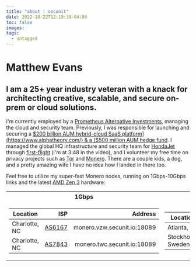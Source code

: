 ```yaml
---
title: "about | secunit"
date: 2022-10-22T12:19:39-04:00
toc: false
images:
tags:
  - untagged
---
```


# Matthew Evans
## I am a 25+ year industry veteran with a knack for architecting creative, scalable, and secure on-prem or cloud solutions.  


I'm currently employed by a [Prometheus Alternative Investments](https://prometheusalts.com/), managing the cloud and security team. Previously, I was responsible for launching and securing a [$200 billion AUM hybrid-cloud SaaS platform](https://www.alphatheory.com/) & a [$500 million AUM hedge fund](https://centerbook.com/). I managed the global HQ infrastructure and security team for [HondaJet](https://www.hondajet.com/) through [first-flight](https://global.honda/newsroom/worldnews/2010/c101221FAA-Conforming-HondaJet.html) (i'm at 3:48 in the video), and I volunteer my free time on privacy projects such as [Tor](https://www.torproject.org/) and [Monero](https://www.getmonero.org/). There are a couple kids, a dog, and a pretty amazing wife I have no idea how I landed in there too.

Feel free to utilize my super-fast Monero nodes, running on 1Gbps-10Gbps links and the latest [AMD Zen 3](https://www.amd.com/en/products/cpu/amd-ryzen-9-5950x#product-specs) hardware:

<table style="width:100%">
<tr>
<th>1Gbps</th><th>10Gbps+</th>
</tr>
<tr>
<td>

| Location | ISP | Address |
| --- | ---: | ----: |
| Charlotte, NC | [AS6167](https://bgp.he.net/AS6167) | monero.vzw.secunit.io:18089 |
| Charlotte, NC | [AS7843](https://bgp.he.net/AS7843) | monero.twc.secunit.io:18089 |

</td>
<td>

| Location | ISP | Address |
| --- | ---: | ----: |
| Atlanta, GA | [AS20473](https://bgp.he.net/AS20473) | monero.atl.secunit.io:18089 |
| Stockholm, Sweden | [AS20473](https://bgp.he.net/AS20473) | monero.se.secunit.io:18089 |

</td>
</tr>
</table>
